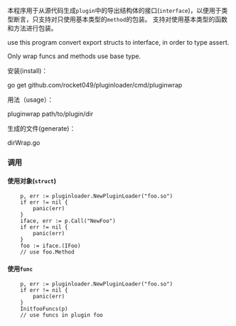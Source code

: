 本程序用于从源代码生成`plugin`中的导出结构体的接口(`interface`)，以便用于类型断言，只支持对只使用基本类型的`method`的包装。
支持对使用基本类型的函数和方法进行包装。

use this program convert export structs to interface, in order to type assert. 

Only wrap funcs and methods use base type.

安装(install)：

go get github.com/rocket049/pluginloader/cmd/pluginwrap

用法（usage）：

pluginwrap path/to/plugin/dir

生成的文件(generate)：

dirWrap.go

### 调用
#### 使用对象(`struct`)

```
	p, err := pluginloader.NewPluginLoader("foo.so")
	if err != nil {
		panic(err)
	}
	iface, err := p.Call("NewFoo")
	if err != nil {
		panic(err)
	}
	foo := iface.(IFoo)
	// use foo.Method
```

#### 使用`func`

```
	p, err := pluginloader.NewPluginLoader("foo.so")
	if err != nil {
		panic(err)
	}
	InitfooFuncs(p)
	// use funcs in plugin foo
```
